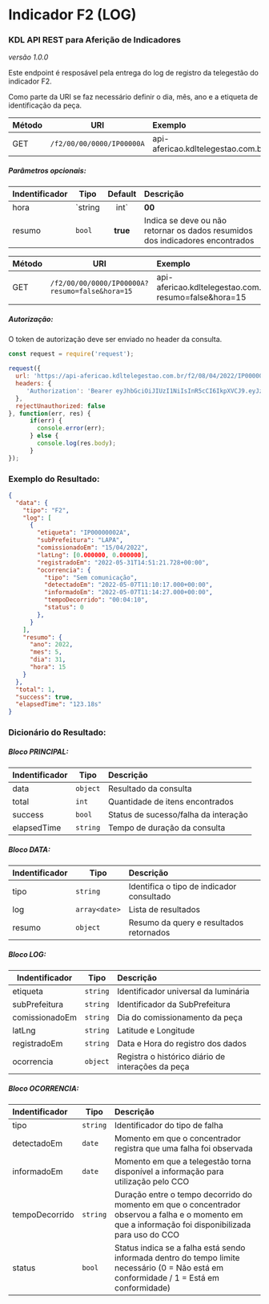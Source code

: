 # Indicador F2 (LOG)
### KDL API REST para Aferição de Indicadores
*versão 1.0.0*

Este endpoint é resposável pela entrega do log de registro da telegestão do indicador F2.

Como parte da URI se faz necessário definir o dia, mês, ano e a etiqueta de identificação da peça.

| Método | URI | Exemplo                                                    | 
| --- | --- | :-----------                                               | 
| GET | `/f2/00/00/0000/IP00000A` | api-afericao.kdltelegestao.com.br/f2/10/05/2022/IP00001A |

##### Parâmetros opcionais:
| Indentificador | Tipo   | Default   |  Descrição                                                                        | 
| -------------- | -------| :--------:| :------------------------------------------------------------------------------   | 
| hora   | `string|int`  |  **00** | Se informado o parâmetro hora, será retornado somente os resultados encontrado no intervalo da hora do dia/mês/ano solicitado. Por default são retornas todos registro criados no dia/mês/ano solicitado. |
| resumo   | `bool`  |  **true** | Indica se deve ou não retornar os dados resumidos dos indicadores encontrados  |

| Método | URI | Exemplo                                                    | 
| --- | --- | :-----------                                               | 
| GET | `/f2/00/00/0000/IP00000A?resumo=false&hora=15` | api-afericao.kdltelegestao.com.br/f2/10/05/2022/IP00001A?resumo=false&hora=15 |

##### Autorização:
O token de autorização deve ser enviado no header da consulta.
```javascript
const request = require('request');

request({
  url: 'https://api-afericao.kdltelegestao.com.br/f2/08/04/2022/IP00000A?hora=15',
  headers: {
     'Authorization': 'Bearer eyJhbGciOiJIUzI1NiIsInR5cCI6IkpXVCJ9.eyJzdWIiOiIxMjM0NTY3ODkwIiwibmFtZSI6IkpvaG4gRG9lIiwiaWF0IjoxNTE2MjM5MDIyfQ.SflKxwRJSMeKKF2QT4fwpMeJf36POk6yJV_adQssw5c'
  },
  rejectUnauthorized: false
}, function(err, res) {
      if(err) {
        console.error(err);
      } else {
        console.log(res.body);
      }
});
```

### Exemplo do Resultado:
``` json
{
  "data": {
    "tipo": "F2",
    "log": [
      {
        "etiqueta": "IP00000002A",
        "subPrefeitura": "LAPA",
        "comissionadoEm": "15/04/2022",
        "latLng": [0.000000, 0.000000],
        "registradoEm": "2022-05-31T14:51:21.728+00:00",
        "ocorrencia": {
          "tipo": "Sem comunicação",
          "detectadoEm": "2022-05-07T11:10:17.000+00:00",
          "informadoEm": "2022-05-07T11:14:27.000+00:00",
          "tempoDecorrido": "00:04:10",
          "status": 0
        },
      }
    ],
    "resumo": {
      "ano": 2022,
      "mes": 5,
      "dia": 31,
      "hora": 15
    }
  },
  "total": 1,
  "success": true,
  "elapsedTime": "123.18s"
}
```
### Dicionário do Resultado:
##### Bloco PRINCIPAL:
| Indentificador | Tipo | Descrição | 
| :------ | ---------| :------------------------------------------                 | 
| data   | `object` | Resultado da consulta                                        | 
| total  | `int`    | Quantidade de itens encontrados                              | 
| success| `bool`   | Status de sucesso/falha da interação                         | 
| elapsedTime   | `string` | Tempo de duração da consulta                          | 

##### Bloco DATA:
| Indentificador | Tipo | Descrição                                                | 
| :------ | ---------|  :------------------------------------------                | 
| tipo    | `string` | Identifica o tipo de indicador consultado                   | 
| log     | `array<date>` | Lista de resultados                                    | 
| resumo  | `object` | Resumo da query e resultados retornados                     |  

##### Bloco LOG:
| Indentificador | Tipo | Descrição | 
| ------------------- | ------   | :------------------------------------------     | 
| etiqueta            | `string` | Identificador universal da luminária            | 
| subPrefeitura       | `string` | Identificador da SubPrefeitura                  | 
| comissionadoEm      | `string` | Dia do comissionamento da peça                  | 
| latLng              | `string` | Latitude e Longitude                            | 
| registradoEm        | `string` | Data e Hora do registro dos dados               | 
| ocorrencia          | `object` | Registra o histórico diário de interações da peça    |


##### Bloco OCORRENCIA:
| Indentificador | Tipo     | Descrição | 
| :-------------- | ---------| :------------------------------------------          | 
| tipo           | `string` | Identificador do tipo de falha                       |
| detectadoEm    | `date`   | Momento em que o concentrador registra que uma falha foi observada|
| informadoEm    | `date`   | Momento em que a telegestão torna disponível a informação para utilização pelo CCO|
| tempoDecorrido    | `string`   | Duração entre o tempo decorrido do momento em que o concentrador observou a falha e o momento em que a informação foi disponibilizada para uso do CCO|
| status           | `bool` | Status indica se a falha está sendo informada dentro do tempo limite necessário (0 = Não está em conformidade / 1 = Está em conformidade)|